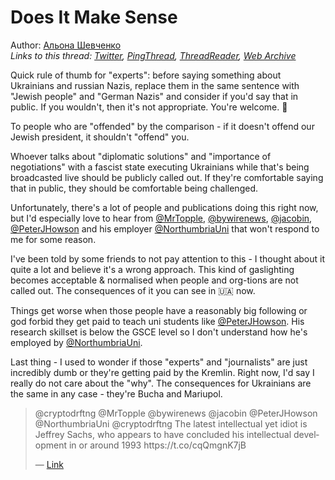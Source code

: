 # Does It Make Sense

Author: [Альона Шевченко](https://twitter.com/cryptodrftng)  
*Links to this thread: [Twitter](https://twitter.com/cryptodrftng/status/1517237532131479552), [PingThread](https://pingthread.com/thread/1517237532131479552), [ThreadReader](https://threadreaderapp.com/thread/1517237532131479552.html), [Web Archive](https://web.archive.org/web/*/https://twitter.com/cryptodrftng/status/1517237532131479552)*

Quick rule of thumb for "experts": before saying something about Ukrainians and russian Nazis, replace them in the same sentence with "Jewish people" and "German Nazis" and consider if you'd say that in public. If you wouldn't, then it's not appropriate. You're welcome. 🙂

To people who are "offended" by the comparison - if it doesn't offend our Jewish president, it shouldn't "offend" you.

Whoever talks about "diplomatic solutions" and "importance of negotiations" with a fascist state executing Ukrainians while that's being broadcasted live should be publicly called out. If they're comfortable saying that in public, they should be comfortable being challenged.

Unfortunately, there's a lot of people and publications doing this right now, but I'd especially love to hear from [@MrTopple](https://twitter.com/MrTopple), [@bywirenews](https://twitter.com/bywirenews), [@jacobin](https://twitter.com/jacobin), [@PeterJHowson](https://twitter.com/PeterJHowson) and his employer [@NorthumbriaUni](https://twitter.com/NorthumbriaUni) that won't respond to me for some reason.

I've been told by some friends to not pay attention to this - I thought about it quite a lot and believe it's a wrong approach. This kind of gaslighting becomes acceptable & normalised when people and org-tions are not called out. The consequences of it you can see in 🇺🇦 now.

Things get worse when those people have a reasonably big following or god forbid they get paid to teach uni students like [@PeterJHowson](https://twitter.com/PeterJHowson). His research skillset is below the GSCE level so I don't understand how he's employed by [@NorthumbriaUni](https://twitter.com/NorthumbriaUni).

Last thing - I used to wonder if those "experts" and "journalists" are just incredibly dumb or they're getting paid by the Kremlin.
Right now, I'd say I really do not care about the "why". The consequences for Ukrainians are the same in any case - they're Bucha and Mariupol.

<blockquote class="twitter-tweet">
    <p lang="en" dir="ltr">
    @cryptodrftng @MrTopple @bywirenews @jacobin @PeterJHowson @NorthumbriaUni @cryptodrftng The latest intellectual yet idiot is Jeffrey Sachs, who appears to have concluded his intellectual development in or around 1993 https://t.co/cqQmgnK7jB<br />
    </p>
    &mdash; <a href="https://twitter.com/djw155/status/1517238941610434560">Link</a>
</blockquote>

